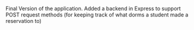Final Version of the application.
Added a backend in Express to support POST request methods (for keeping track of what dorms a student made a reservation to)
